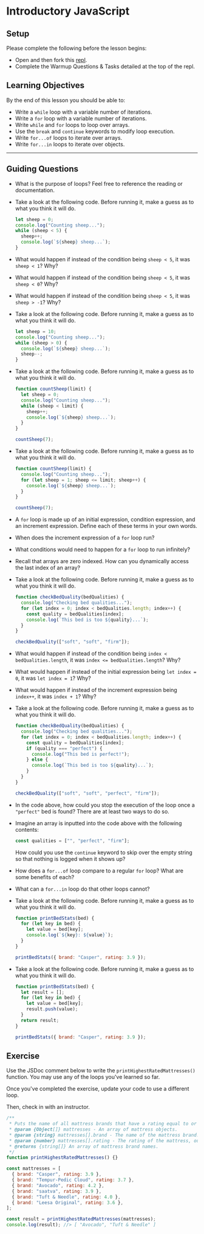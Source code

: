 # Introductory JavaScript

## Setup

Please complete the following before the lesson begins:

- Open and then fork this [repl](https://replit.com/@Pursuit/Warmup-Loops#index.js).
- Complete the Warmup Questions & Tasks detailed at the top of the repl.

## Learning Objectives

By the end of this lesson you should be able to:

- Write a `while` loop with a variable number of iterations.
- Write a `for` loop with a variable number of iterations.
- Write `while` and `for` loops to loop over arrays.
- Use the `break` and `continue` keywords to modify loop execution.
- Write `for...of` loops to iterate over arrays.
- Write `for...in` loops to iterate over objects.

---

## Guiding Questions

- What is the purpose of loops? Feel free to reference the reading or documentation.

- Take a look at the following code. Before running it, make a guess as to what you think it will do.

  ```js
  let sheep = 0;
  console.log("Counting sheep...");
  while (sheep < 5) {
    sheep++;
    console.log(`${sheep} sheep...`);
  }
  ```

- What would happen if instead of the condition being `sheep < 5`, it was `sheep < 1`? Why?

- What would happen if instead of the condition being `sheep < 5`, it was `sheep < 0`? Why?

- What would happen if instead of the condition being `sheep < 5`, it was `sheep > -1`? Why?

- Take a look at the following code. Before running it, make a guess as to what you think it will do.

  ```js
  let sheep = 10;
  console.log("Counting sheep...");
  while (sheep > 0) {
    console.log(`${sheep} sheep...`);
    sheep--;
  }
  ```

- Take a look at the following code. Before running it, make a guess as to what you think it will do.

  ```js
  function countSheep(limit) {
    let sheep = 0;
    console.log("Counting sheep...");
    while (sheep < limit) {
      sheep++;
      console.log(`${sheep} sheep...`);
    }
  }

  countSheep(7);
  ```

- Take a look at the following code. Before running it, make a guess as to what you think it will do.

  ```js
  function countSheep(limit) {
    console.log("Counting sheep...");
    for (let sheep = 1; sheep <= limit; sheep++) {
      console.log(`${sheep} sheep...`);
    }
  }

  countSheep(7);
  ```

- A `for` loop is made up of an initial expression, condition expression, and an increment expression. Define each of these terms in your own words.

- When does the increment expression of a `for` loop run?

- What conditions would need to happen for a `for` loop to run infinitely?

- Recall that arrays are zero indexed. How can you dynamically access the last index of an array?

- Take a look at the following code. Before running it, make a guess as to what you think it will do.

  ```js
  function checkBedQuality(bedQualities) {
    console.log("Checking bed qualities...");
    for (let index = 0; index < bedQualities.length; index++) {
      const quality = bedQualities[index];
      console.log(`This bed is too ${quality}...`);
    }
  }

  checkBedQuality(["soft", "soft", "firm"]);
  ```

- What would happen if instead of the condition being `index < bedQualities.length`, it was `index <= bedQualities.length`? Why?

- What would happen if instead of the initial expression being `let index = 0`, it was `let index = 1`? Why?

- What would happen if instead of the increment expression being `index++`, it was `index + 1`? Why?

- Take a look at the following code. Before running it, make a guess as to what you think it will do.

  ```js
  function checkBedQuality(bedQualities) {
    console.log("Checking bed qualities...");
    for (let index = 0; index < bedQualities.length; index++) {
      const quality = bedQualities[index];
      if (quality === "perfect") {
        console.log("This bed is perfect!");
      } else {
        console.log(`This bed is too ${quality}...`);
      }
    }
  }

  checkBedQuality(["soft", "soft", "perfect", "firm"]);
  ```

- In the code above, how could you stop the execution of the loop once a `"perfect"` bed is found? There are at least two ways to do so.

- Imagine an array is inputted into the code above with the following contents:

  ```js
  const qualities = ["", "perfect", "firm"];
  ```

  How could you use the `continue` keyword to skip over the empty string so that nothing is logged when it shows up?

- How does a `for...of` loop compare to a regular `for` loop? What are some benefits of each?

- What can a `for...in` loop do that other loops cannot?

- Take a look at the following code. Before running it, make a guess as to what you think it will do.

  ```js
  function printBedStats(bed) {
    for (let key in bed) {
      let value = bed[key];
      console.log(`${key}: ${value}`);
    }
  }

  printBedStats({ brand: "Casper", rating: 3.9 });
  ```

- Take a look at the following code. Before running it, make a guess as to what you think it will do.

  ```js
  function printBedStats(bed) {
    let result = [];
    for (let key in bed) {
      let value = bed[key];
      result.push(value);
    }
    return result;
  }

  printBedStats({ brand: "Casper", rating: 3.9 });
  ```

## Exercise

Use the JSDoc comment below to write the `printHighestRatedMattresses()` function. You may use any of the loops you've learned so far.

Once you've completed the exercise, update your code to use a different loop.

Then, check in with an instructor.

```js
/**
 * Puts the name of all mattress brands that have a rating equal to or greater than 4.0 into an array.
 * @param {Object[]} mattresses - An array of mattress objects.
 * @param {string} mattresses[].brand - The name of the mattress brand.
 * @param {number} mattresses[].rating - The rating of the mattress, out of 5.
 * @returns {string[]} An array of mattress brand names.
 */
function printHighestRatedMattresses() {}

const mattresses = [
  { brand: "Casper", rating: 3.9 },
  { brand: "Tempur-Pedic Cloud", rating: 3.7 },
  { brand: "Avocado", rating: 4.2 },
  { brand: "saatva", rating: 3.9 },
  { brand: "Tuft & Needle", rating: 4.0 },
  { brand: "Leesa Original", rating: 3.6 },
];

const result = printHighestRatedMattresses(mattresses);
console.log(result); //> [ "Avocado", "Tuft & Needle" ]
```
